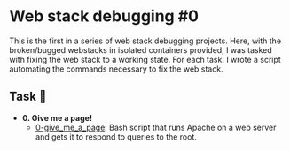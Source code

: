 # Web stack debugging #0

This is the first in a series of web stack debugging projects. Here, with the broken/bugged webstacks in isolated containers provided, I was tasked with fixing the web stack to a working state. For each
task. I wrote a script automating the commands necessary to fix the
web stack.

## Task :page_with_curl:

* **0. Give me a page!**
  * [0-give_me_a_page](./0-give_me_a_page): Bash script that runs Apache on a
  web server and gets it to respond to queries to the root.
